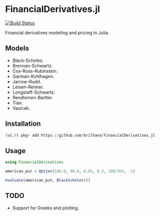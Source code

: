 # FinancialDerivatives.jl

[![Build Status](https://travis-ci.org/brilhana/FinancialDerivatives.jl.svg?branch=master)](https://travis-ci.org/brilhana/FinancialDerivatives.jl)

Financial derivatives modeling and pricing in Julia.

## Models

* Black-Scholes.
* Brennan-Schwartz.
* Cox-Ross-Rubinstein.
* Garman-Kohlhagen.
* Jarrow-Rudd.
* Leisen-Reimer.
* Longstaff-Schwartz.
* Rendlemen-Bartter.
* Tian.
* Vasicek.

## Installation

```julia
(v1.0) pkg> add https://github.com/brilhana/FinancialDerivatives.jl
```

## Usage

```julia
using FinancialDerivatives

american_put = Option(100.0, 90.0, 0.05, 0.3, 180/365, -1)

evaluate(american_put, BlackScholes())
```

## TODO
* Support for Greeks and plotting.